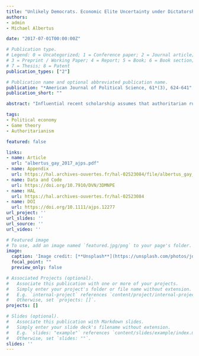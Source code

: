 ```yaml
---
title: "Unlikely Democrats. Economic Elite Uncertainty under Dictatorship and Support for Democratization"
authors:
- admin
- Michael Albertus

date: "2017-07-01T00:00:00Z"

# Publication type.
# Legend: 0 = Uncategorized; 1 = Conference paper; 2 = Journal article;
# 3 = Preprint / Working Paper; 4 = Report; 5 = Book; 6 = Book section;
# 7 = Thesis; 8 = Patent
publication_types: ["2"]

# Publication name and optional abbreviated publication name.
publication: "*American Journal of Political Science, 61*(3), 624-641"
publication_short: ""

abstract: "Influential recent scholarship assumes that authoritarian rulers act as perfect agents of economic elites, foreclosing the possibility that economic elites may at times prefer democracy absent a popular threat from below. Motivated by a puzzling set of democratic transitions, we relax this assumption and examine how elite uncertainty about dictatorship--a novel and generalizable causal mechanism impacting democratization--can induce elite support for democracy. We construct a noisy signaling model in which a potential autocrat attempts to convince economic elites that he will be a faithful partner should elites install him in power. The model generates clear predictions about how two major types of elite uncertainty—uncertainty in a potential autocratic successor's policies produced by variance in the pool of would‐be dictator types, and uncertainty in the truthfulness of policy promises made by potential autocratic successors—impact the likelihood of elite‐driven democratization. We demonstrate the model's plausibility in a series of cases of democratic transition."

tags:
- Political economy
- Game theory
- Authoritarianism

featured: false

links:
- name: Article
  url: "albertus_gay_2017_ajps.pdf"
- name: Appendix
  url: https://hal.archives-ouvertes.fr/hal-02523084/file/albertus_gay_2017_ajps_appendix.pdf
- name: Data and Code
  url: https://doi.org/10.7910/DVN/3DMNPE
- name: HAL
  url: https://hal.archives-ouvertes.fr/hal-02523084
- name: DOI
  url: https://doi.org/10.1111/ajps.12277
url_project: ''
url_slides: ''
url_source: ''
url_video: ''

# Featured image
# To use, add an image named `featured.jpg/png` to your page's folder. 
image:
  caption: 'Image credit: [**Unsplash**](https://unsplash.com/photos/jdD8gXaTZsc)'
  focal_point: ""
  preview_only: false

# Associated Projects (optional).
#   Associate this publication with one or more of your projects.
#   Simply enter your project's folder or file name without extension.
#   E.g. `internal-project` references `content/project/internal-project/index.md`.
#   Otherwise, set `projects: []`.
projects: []

# Slides (optional).
#   Associate this publication with Markdown slides.
#   Simply enter your slide deck's filename without extension.
#   E.g. `slides: "example"` references `content/slides/example/index.md`.
#   Otherwise, set `slides: ""`.
slides: ''
---
```

